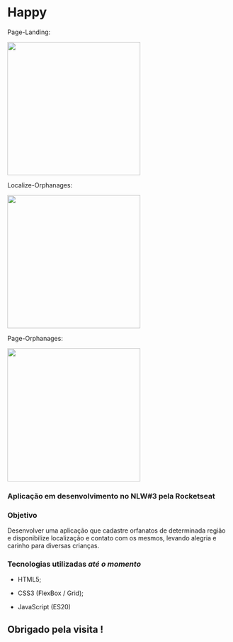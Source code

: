 # Happy

Page-Landing:

<img src="public/images/home-pages.gif" style="width:300px; height:300px;">


Localize-Orphanages:

<img src="public/images/Localize-orfanato.gif" style="width:300px; height:300px;">


Page-Orphanages:

<img src="public/images/Lar-meninas.gif" style="width:300px; height:300px;">

### Aplicação em desenvolvimento no NLW#3 pela Rocketseat

### Objetivo

Desenvolver uma aplicação que cadastre orfanatos de determinada região e disponibilize localização e contato com os mesmos,
levando alegria e carinho para diversas crianças.

### Tecnologias utilizadas *até o momento*

- HTML5;

- CSS3 (FlexBox / Grid);

- JavaScript (ES20)



## Obrigado pela visita !
